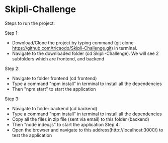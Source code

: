 # Skipli-Challenge

Steps to run the project:

 Step 1:
  - Download/Clone the project by typing command (git clone https://github.com/tricaodo/Skipli-Challenge.git) in terminal. 
  - Navigate to the downloaded folder (cd Skipli-Challenge). We will see 2 subfolders which are frontend, and backend
  
 Step 2:
  - Navigate to folder frontend (cd frontend) 
  - Type a command "npm install" in terminal to install all the dependencies
  - Then "npm start" to start the application
  
 Step 3:
  - Navigate to folder backend (cd backend)
  - Type a command "npm install" in terminal to install all the dependencies
  - Copy all the files in zip file (sent via email) to this folder (backend)
  - Then "node index.js" to start the application
 Step 4:
  - Open the browser and navigate to this address(http://localhost:3000/) to test the application
